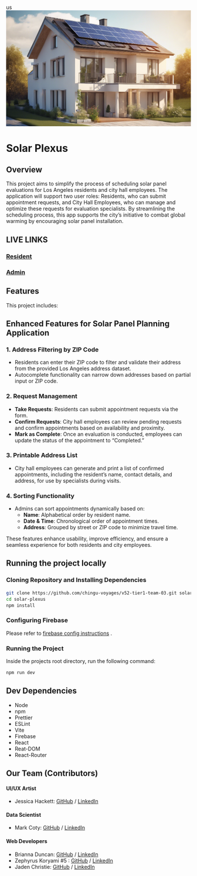 us![solar-panel_ai-img](images/solar-panal-ai_gen_img.png)

# Solar Plexus

## Overview

This project aims to simplify the process of scheduling solar panel evaluations for Los Angeles residents and city hall employees. The application will support two user roles: Residents, who can submit appointment requests, and City Hall Employees, who can manage and optimize these requests for evaluation specialists. By streamlining the scheduling process, this app supports the city’s initiative to combat global warming by encouraging solar panel installation.

## LIVE LINKS

### [Resident](https://v52--solar-panel-project.web.app/)

### [Admin](https://v52--solar-panel-project.web.app/admin)

## Features
This project includes:

## Enhanced Features for Solar Panel Planning Application

### 1. Address Filtering by ZIP Code
- Residents can enter their ZIP code to filter and validate their address from the provided Los Angeles address dataset.
- Autocomplete functionality can narrow down addresses based on partial input or ZIP code.

### 2. Request Management
- **Take Requests**: Residents can submit appointment requests via the form.
- **Confirm Requests**: City hall employees can review pending requests and confirm appointments based on availability and proximity.
- **Mark as Complete**: Once an evaluation is conducted, employees can update the status of the appointment to “Completed.”

### 3. Printable Address List
- City hall employees can generate and print a list of confirmed appointments, including the resident’s name, contact details, and address, for use by specialists during visits.

### 4. Sorting Functionality
- Admins can sort appointments dynamically based on:
  - **Name**: Alphabetical order by resident name.
  - **Date & Time**: Chronological order of appointment times.
  - **Address**: Grouped by street or ZIP code to minimize travel time.

These features enhance usability, improve efficiency, and ensure a seamless experience for both residents and city employees.

	
## Running the project locally

### Cloning Repository and Installing Dependencies

```sh
git clone https://github.com/chingu-voyages/v52-tier1-team-03.git solar-plexus
cd solar-plexus
npm install
```

### Configuring Firebase

Please refer to [firebase config instructions](docs/firebase_config.md) .

### Running the Project

Inside the projects root directory, run the following command:

```sh
npm run dev
```

## Dev Dependencies

-   Node
-   npm
-   Prettier
-   ESLint
-   Vite
-   Firebase
-   React
-   Reat-DOM
-   React-Router

## Our Team (Contributors)

#### UI/UX Artist

-   Jessica Hackett: [GitHub](https://github.com/mooglemoxie0018)
    / [LinkedIn](https://www.linkedin.com/in/jessica-hackett-6725a4325/?trk=opento_sprofile_topcard.)

#### Data Scientist

-   Mark Coty: [GitHub](https://github.com/markcoty) / [LinkedIn](https://www.linkedin.com/in/mark-c-875b00286/.)

#### Web Developers

-   Brianna Duncan: [GitHub](https://github.com/BriannaD23) / [LinkedIn](https://www.linkedin.com/in/briannaduncan)
-   Zephyrus Koryami #5 : [GitHub](https://github.com/sokuenryan)
    / [LinkedIn](https://www.linkedin.com/in/sokuenryan/.)
-   Jaden Christie: [GitHub](https://github.com/jsvolta) / [LinkedIn](https://www.linkedin.com/in/jadenchristie)
